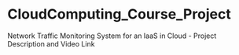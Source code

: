 # CloudComputing_Course_Project
Network Traffic Monitoring System for an IaaS in Cloud - Project Description and Video Link
